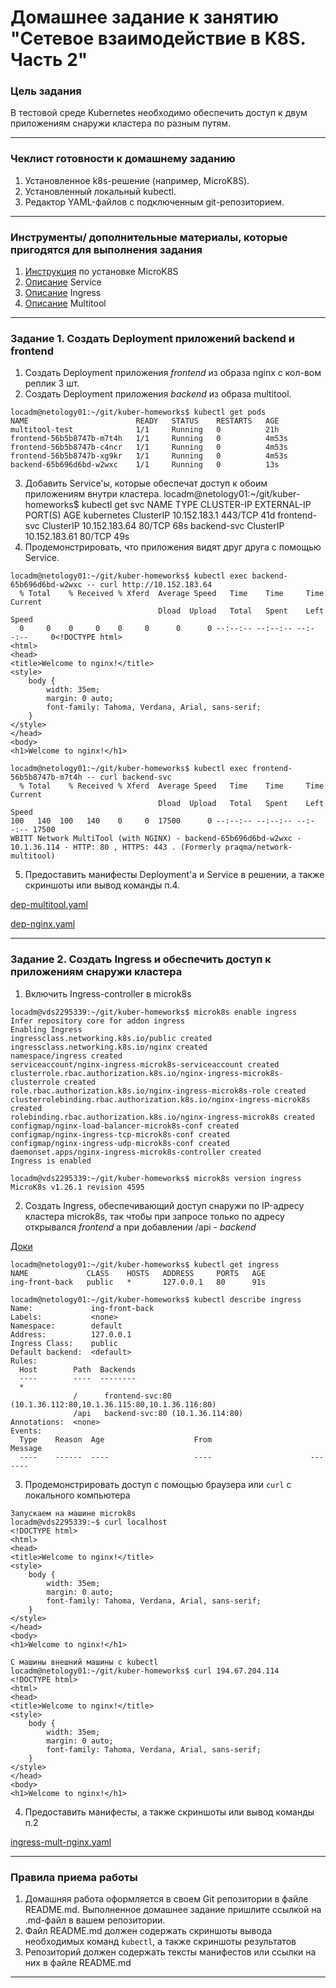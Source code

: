 # Домашнее задание к занятию "Сетевое взаимодействие в K8S. Часть 2"

### Цель задания

В тестовой среде Kubernetes необходимо обеспечить доступ к двум приложениям снаружи кластера по разным путям.

------

### Чеклист готовности к домашнему заданию

1. Установленное k8s-решение (например, MicroK8S).
2. Установленный локальный kubectl.
3. Редактор YAML-файлов с подключенным git-репозиторием.

------

### Инструменты/ дополнительные материалы, которые пригодятся для выполнения задания

1. [Инструкция](https://microk8s.io/docs/getting-started) по установке MicroK8S
2. [Описание](https://kubernetes.io/docs/concepts/services-networking/service/) Service
3. [Описание](https://kubernetes.io/docs/concepts/services-networking/ingress/) Ingress
4. [Описание](https://github.com/wbitt/Network-MultiTool) Multitool

------

### Задание 1. Создать Deployment приложений backend и frontend

1. Создать Deployment приложения _frontend_ из образа nginx с кол-вом реплик 3 шт.
2. Создать Deployment приложения _backend_ из образа multitool. 
```
locadm@netology01:~/git/kuber-homeworks$ kubectl get pods
NAME                        READY   STATUS    RESTARTS   AGE
multitool-test              1/1     Running   0          21h
frontend-56b5b8747b-m7t4h   1/1     Running   0          4m53s
frontend-56b5b8747b-c4ncr   1/1     Running   0          4m53s
frontend-56b5b8747b-xg9kr   1/1     Running   0          4m53s
backend-65b696d6bd-w2wxc    1/1     Running   0          13s
```
3. Добавить Service'ы, которые обеспечат доступ к обоим приложениям внутри кластера. 
locadm@netology01:~/git/kuber-homeworks$ kubectl get svc
NAME           TYPE        CLUSTER-IP      EXTERNAL-IP   PORT(S)   AGE
kubernetes     ClusterIP   10.152.183.1    <none>        443/TCP   41d
frontend-svc   ClusterIP   10.152.183.64   <none>        80/TCP    68s
backend-svc    ClusterIP   10.152.183.61   <none>        80/TCP    49s
4. Продемонстрировать, что приложения видят друг друга с помощью Service.
```
locadm@netology01:~/git/kuber-homeworks$ kubectl exec backend-65b696d6bd-w2wxc -- curl http://10.152.183.64
  % Total    % Received % Xferd  Average Speed   Time    Time     Time  Current
                                 Dload  Upload   Total   Spent    Left  Speed
  0     0    0     0    0     0      0      0 --:--:-- --:--:-- --:--:--     0<!DOCTYPE html>
<html>
<head>
<title>Welcome to nginx!</title>
<style>
    body {
        width: 35em;
        margin: 0 auto;
        font-family: Tahoma, Verdana, Arial, sans-serif;
    }
</style>
</head>
<body>
<h1>Welcome to nginx!</h1>

locadm@netology01:~/git/kuber-homeworks$ kubectl exec frontend-56b5b8747b-m7t4h -- curl backend-svc 
  % Total    % Received % Xferd  Average Speed   Time    Time     Time  Current
                                 Dload  Upload   Total   Spent    Left  Speed
100   140  100   140    0     0  17500      0 --:--:-- --:--:-- --:--:-- 17500
WBITT Network MultiTool (with NGINX) - backend-65b696d6bd-w2wxc - 10.1.36.114 - HTTP: 80 , HTTPS: 443 . (Formerly praqma/network-multitool)

```
5. Предоставить манифесты Deployment'а и Service в решении, а также скриншоты или вывод команды п.4.

[dep-multitool.yaml](dep-multitool.yaml)

[dep-nginx.yaml](dep-nginx.yaml)

------

### Задание 2. Создать Ingress и обеспечить доступ к приложениям снаружи кластера

1. Включить Ingress-controller в microk8s
```
locadm@vds2295339:~/git/kuber-homeworks$ microk8s enable ingress
Infer repository core for addon ingress
Enabling Ingress
ingressclass.networking.k8s.io/public created
ingressclass.networking.k8s.io/nginx created
namespace/ingress created
serviceaccount/nginx-ingress-microk8s-serviceaccount created
clusterrole.rbac.authorization.k8s.io/nginx-ingress-microk8s-clusterrole created
role.rbac.authorization.k8s.io/nginx-ingress-microk8s-role created
clusterrolebinding.rbac.authorization.k8s.io/nginx-ingress-microk8s created
rolebinding.rbac.authorization.k8s.io/nginx-ingress-microk8s created
configmap/nginx-load-balancer-microk8s-conf created
configmap/nginx-ingress-tcp-microk8s-conf created
configmap/nginx-ingress-udp-microk8s-conf created
daemonset.apps/nginx-ingress-microk8s-controller created
Ingress is enabled

locadm@vds2295339:~/git/kuber-homeworks$ microk8s version ingress
MicroK8s v1.26.1 revision 4595
```
2. Создать Ingress, обеспечивающий доступ снаружи по IP-адресу кластера microk8s, так чтобы при запросе только по адресу открывался _frontend_ а при добавлении /api - _backend_

[Доки](https://microk8s.io/docs/addon-ingress)
```
locadm@netology01:~/git/kuber-homeworks$ kubectl get ingress
NAME             CLASS    HOSTS   ADDRESS     PORTS   AGE
ing-front-back   public   *       127.0.0.1   80      91s

locadm@netology01:~/git/kuber-homeworks$ kubectl describe ingress
Name:             ing-front-back
Labels:           <none>
Namespace:        default
Address:          127.0.0.1
Ingress Class:    public
Default backend:  <default>
Rules:
  Host        Path  Backends
  ----        ----  --------
  *           
              /      frontend-svc:80 (10.1.36.112:80,10.1.36.115:80,10.1.36.116:80)
              /api   backend-svc:80 (10.1.36.114:80)
Annotations:  <none>
Events:
  Type    Reason  Age                    From                      Message
  ----    ------  ----                   ----                      -------
```
3. Продемонстрировать доступ с помощью браузера или `curl` с локального компьютера
```
Запускаем на машине microk8s
locadm@vds2295339:~$ curl localhost
<!DOCTYPE html>
<html>
<head>
<title>Welcome to nginx!</title>
<style>
    body {
        width: 35em;
        margin: 0 auto;
        font-family: Tahoma, Verdana, Arial, sans-serif;
    }
</style>
</head>
<body>
<h1>Welcome to nginx!</h1>

С машины внешний машины с kubectl
locadm@netology01:~/git/kuber-homeworks$ curl 194.67.204.114
<!DOCTYPE html>
<html>
<head>
<title>Welcome to nginx!</title>
<style>
    body {
        width: 35em;
        margin: 0 auto;
        font-family: Tahoma, Verdana, Arial, sans-serif;
    }
</style>
</head>
<body>
<h1>Welcome to nginx!</h1>
```
4. Предоставить манифесты, а также скриншоты или вывод команды п.2

[ingress-mult-nginx.yaml](ingress-mult-nginx.yaml)

------

### Правила приема работы

1. Домашняя работа оформляется в своем Git репозитории в файле README.md. Выполненное домашнее задание пришлите ссылкой на .md-файл в вашем репозитории.
2. Файл README.md должен содержать скриншоты вывода необходимых команд `kubectl`, а также скриншоты результатов
3. Репозиторий должен содержать тексты манифестов или ссылки на них в файле README.md

------